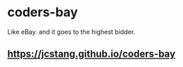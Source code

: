 # coders-bay
Like eBay. and it goes to the highest bidder. 

## https://jcstang.github.io/coders-bay
